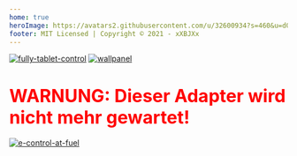 ```yaml
---
home: true
heroImage: https://avatars2.githubusercontent.com/u/32600934?s=460&u=d0d071b5ed8f5151d814ae42daa60201fa90d7d4&v=4
footer: MIT Licensed | Copyright © 2021 - xXBJXx️
---
```

[![fully-tablet-control](/images/media/Fully-Tablet-Control/fully-tablet-control.png#icons "Fully Tablet Control")](/language/de/Fully-Tablet-Control/01.description)
[![wallpanel](/images/media/Wallpanel/wallpanel.png#icons "Wallpanel")](/language/de/Wallpanel/01.description)

# <span style="color:red;font-size:2rem">WARNUNG: Dieser Adapter wird nicht mehr gewartet!</span>
[![e-control-at-fuel](/images/media/e-control-at-fuel/e-control-at-fuel.png#icons "E-Control at Fuel")](/language/de/e-control-at-fuel/01.description)
